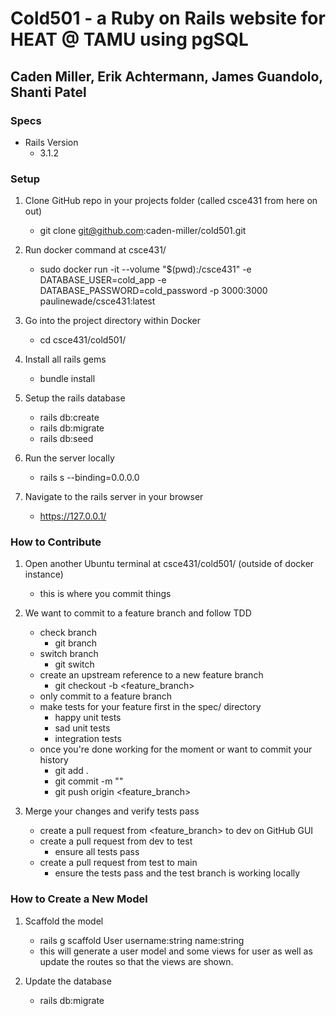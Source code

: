 # Cold501 - a Ruby on Rails website for HEAT @ TAMU using pgSQL 
## Caden Miller, Erik Achtermann, James Guandolo, Shanti Patel

### Specs

- Rails Version
	- 3.1.2

### Setup

1. Clone GitHub repo in your projects folder (called csce431 from here on out)
	- git clone git@github.com:caden-miller/cold501.git

2. Run docker command at csce431/ 
	- sudo docker run -it --volume "$(pwd):/csce431" -e DATABASE_USER=cold_app -e DATABASE_PASSWORD=cold_password -p 3000:3000 paulinewade/csce431:latest

3. Go into the project directory within Docker
	- cd csce431/cold501/

4. Install all rails gems
	- bundle install

5. Setup the rails database
	- rails db:create
	- rails db:migrate
	- rails db:seed

6. Run the server locally
	- rails s --binding=0.0.0.0

7. Navigate to the rails server in your browser
	- https://127.0.0.1/

### How to Contribute

1. Open another Ubuntu terminal at csce431/cold501/ (outside of docker instance)
	- this is where you commit things

2. We want to commit to a feature branch and follow TDD
	- check branch
		- git branch
	- switch branch
		- git switch <branch>
	- create an upstream reference to a new feature branch
		- git checkout -b <feature_branch>
	- only commit to a feature branch
	- make tests for your feature first in the spec/ directory
		- happy unit tests
		- sad unit tests
		- integration tests
	- once you're done working for the moment or want to commit your history
		- git add .
		- git commit -m "<explain what you did>"
		- git push origin <feature_branch>

3. Merge your changes and verify tests pass
	- create a pull request from <feature_branch> to dev on GitHub GUI
	- create a pull request from dev to test
		- ensure all tests pass
	- create a pull request from test to main
		- ensure the tests pass and the test branch is working locally

### How to Create a New Model

1. Scaffold the model
	- rails g scaffold User username:string name:string 
	- this will generate a user model and some views for user as well as update the routes so that the views are shown.

2. Update the database
	- rails db:migrate
